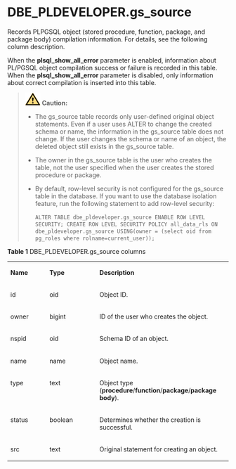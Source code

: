 # DBE\_PLDEVELOPER.gs\_source<a name="EN-US_TOPIC_0000001214644937"></a>

Records PLPGSQL object \(stored procedure, function, package, and package body\) compilation information. For details, see the following column description.

When the  **plsql\_show\_all\_error**  parameter is enabled, information about PL/PGSQL object compilation success or failure is recorded in this table. When the  **plsql\_show\_all\_error**  parameter is disabled, only information about correct compilation is inserted into this table.

> ![](./public_sys-resources/icon-caution.gif) **Caution:**
>
> - The gs\_source table records only user-defined original object statements. Even if a user uses ALTER to change the created schema or name, the information in the gs\_source table does not change. If the user changes the schema or name of an object, the deleted object still exists in the gs\_source table.
>
> - The owner in the gs\_source table is the user who creates the table, not the user specified when the user creates the stored procedure or package.
>
> - By default, row-level security is not configured for the gs\_source table in the database. If you want to use the database isolation feature, run the following statement to add row-level security:
>
>   ```
>   ALTER TABLE dbe_pldeveloper.gs_source ENABLE ROW LEVEL SECURITY; CREATE ROW LEVEL SECURITY POLICY all_data_rls ON dbe_pldeveloper.gs_source USING(owner = (select oid from pg_roles where rolname=current_user));
>   ```

**Table  1**  DBE\_PLDEVELOPER.gs\_source columns

<a name="table1011513101687"></a>
<table><tbody><tr id="row201685101086"><td class="cellrowborder" valign="top" width="17.67176717671767%"><p id="p7168210483"><a name="p7168210483"></a><a name="p7168210483"></a><strong id="b69659954013"><a name="b69659954013"></a><a name="b69659954013"></a>Name</strong></p>
</td>
<td class="cellrowborder" valign="top" width="22.562256225622562%"><p id="p1816817101585"><a name="p1816817101585"></a><a name="p1816817101585"></a><strong id="b171381011164012"><a name="b171381011164012"></a><a name="b171381011164012"></a>Type</strong></p>
</td>
<td class="cellrowborder" valign="top" width="59.765976597659765%"><p id="p111687101286"><a name="p111687101286"></a><a name="p111687101286"></a><strong id="b1593718112407"><a name="b1593718112407"></a><a name="b1593718112407"></a>Description</strong></p>
</td>
</tr>
<tr id="row81692010682"><td class="cellrowborder" valign="top" width="17.67176717671767%"><p id="p151851333151813"><a name="p151851333151813"></a><a name="p151851333151813"></a>id</p>
</td>
<td class="cellrowborder" valign="top" width="22.562256225622562%"><p id="p3182153331820"><a name="p3182153331820"></a><a name="p3182153331820"></a>oid</p>
</td>
<td class="cellrowborder" valign="top" width="59.765976597659765%"><p id="p1712119664518"><a name="p1712119664518"></a><a name="p1712119664518"></a>Object ID.</p>
</td>
</tr>
<tr id="row413211712177"><td class="cellrowborder" valign="top" width="17.67176717671767%"><p id="p1117973381818"><a name="p1117973381818"></a><a name="p1117973381818"></a>owner</p>
</td>
<td class="cellrowborder" valign="top" width="22.562256225622562%"><p id="p71771233131813"><a name="p71771233131813"></a><a name="p71771233131813"></a>bigint</p>
</td>
<td class="cellrowborder" valign="top" width="59.765976597659765%"><p id="p14175538114514"><a name="p14175538114514"></a><a name="p14175538114514"></a>ID of the user who creates the object.</p>
</td>
</tr>
<tr id="row201063118176"><td class="cellrowborder" valign="top" width="17.67176717671767%"><p id="p171743335182"><a name="p171743335182"></a><a name="p171743335182"></a>nspid</p>
</td>
<td class="cellrowborder" valign="top" width="22.562256225622562%"><p id="p71723339188"><a name="p71723339188"></a><a name="p71723339188"></a>oid</p>
</td>
<td class="cellrowborder" valign="top" width="59.765976597659765%"><p id="p58517208219"><a name="p58517208219"></a><a name="p58517208219"></a>Schema ID of an object.</p>
</td>
</tr>
<tr id="row3696121410172"><td class="cellrowborder" valign="top" width="17.67176717671767%"><p id="p9169173311813"><a name="p9169173311813"></a><a name="p9169173311813"></a>name</p>
</td>
<td class="cellrowborder" valign="top" width="22.562256225622562%"><p id="p1616633315187"><a name="p1616633315187"></a><a name="p1616633315187"></a>name</p>
</td>
<td class="cellrowborder" valign="top" width="59.765976597659765%"><p id="p6165533191819"><a name="p6165533191819"></a><a name="p6165533191819"></a>Object name.</p>
</td>
</tr>
<tr id="row0654102510108"><td class="cellrowborder" valign="top" width="17.67176717671767%"><p id="p616313320185"><a name="p616313320185"></a><a name="p616313320185"></a>type</p>
</td>
<td class="cellrowborder" valign="top" width="22.562256225622562%"><p id="p2161133361814"><a name="p2161133361814"></a><a name="p2161133361814"></a>text</p>
</td>
<td class="cellrowborder" valign="top" width="59.765976597659765%"><p id="p174611947474"><a name="p174611947474"></a><a name="p174611947474"></a>Object type (<strong id="b778014483407"><a name="b778014483407"></a><a name="b778014483407"></a>procedure</strong>/<strong id="b16860949174015"><a name="b16860949174015"></a><a name="b16860949174015"></a>function</strong>/<strong id="b282720506403"><a name="b282720506403"></a><a name="b282720506403"></a>package</strong>/<strong id="b12245105594016"><a name="b12245105594016"></a><a name="b12245105594016"></a>package body</strong>).</p>
</td>
</tr>
<tr id="row113297295101"><td class="cellrowborder" valign="top" width="17.67176717671767%"><p id="p161581133141813"><a name="p161581133141813"></a><a name="p161581133141813"></a>status</p>
</td>
<td class="cellrowborder" valign="top" width="22.562256225622562%"><p id="p1658273473911"><a name="p1658273473911"></a><a name="p1658273473911"></a>boolean</p>
</td>
<td class="cellrowborder" valign="top" width="59.765976597659765%"><p id="p11687168142613"><a name="p11687168142613"></a><a name="p11687168142613"></a>Determines whether the creation is successful.</p>
</td>
</tr>
<tr id="row1914143861019"><td class="cellrowborder" valign="top" width="17.67176717671767%"><p id="p13151163321817"><a name="p13151163321817"></a><a name="p13151163321817"></a>src</p>
</td>
<td class="cellrowborder" valign="top" width="22.562256225622562%"><p id="p10972104693918"><a name="p10972104693918"></a><a name="p10972104693918"></a>text</p>
</td>
<td class="cellrowborder" valign="top" width="59.765976597659765%"><p id="p171483338181"><a name="p171483338181"></a><a name="p171483338181"></a>Original statement for creating an object.</p>
</td>
</tr>
</tbody>
</table>
